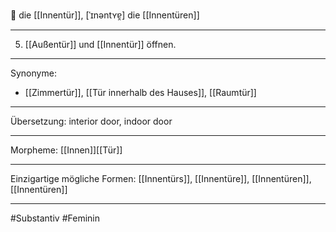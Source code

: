🔵 die [[Innentür]], [ˈɪnəntʏɐ̯]
die [[Innentüren]]


---
5. [[Außentür]] und [[Innentür]] öffnen.


---
Synonyme:
- [[Zimmertür]], [[Tür innerhalb des Hauses]], [[Raumtür]]

---
Übersetzung: interior door, indoor door

---
Morpheme:
[[Innen]][[Tür]]

---
Einzigartige mögliche Formen: [[Innentürs]], [[Innentüre]], [[Innentüren]], [[Innentüren]]

---
#Substantiv #Feminin